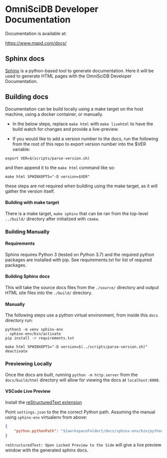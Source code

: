 # OmniSciDB Developer Documentation

Documentation is available at:

https://www.mapd.com/docs/

## Sphinx docs

[Sphinx](http://www.sphinx-doc.org) is a python-based tool to generate documentation. Here it will be used to generate HTML pages with the OmniSciDB Developer Documentation.

## Building docs

Documentation can be build locally using a make target on the host machine, using a docker container, or manually.

* In the below steps, replace `make html` with `make livehtml` to have the build watch for changes and provide a live-preview.

* If you would like to add a version number to the docs, run the following from the root of this repo to export version number into the $VER variable:
```
export VER=$(scripts/parse-version.sh)
```
and then append it to the `make html` command like so:
```
make html SPHINXOPTS="-D version=$VER"
```
these steps are not required when building using the make target, as it will gather the version itself.

#### Building with make target

There is a make target, `make sphinx` that can be ran from the top-level `../build/` directory after initialized with `cmake`.


### Building Manually

#### Requirements

Sphinx requires Python 3 (tested on Python 3.7) and the required python packages are installed with pip. See requirements.txt for list of required packages.

#### Building Sphinx docs

This will take the source docs files from the `./source/` directory and output HTML site files into the `./build/` directory.

#### Manually

The following steps use a python virtual environment, from inside this `docs` directory run:

```
python3 -m venv sphinx-env
. sphinx-env/bin/activate
pip install -r requirements.txt

make html SPHINXOPTS="-D version=$(../scripts/parse-version.sh)"
deactivate
```

### Previewing Locally

Once the docs are built, running `python -m http.server` from the `docs/build/html` directory will
allow for viewing the docs at `localhost:8000`.

#### VSCode Live Preview

Install the [reStructuredText extension](https://github.com/vscode-restructuredtext/vscode-restructuredtext)

Point `settings.json` to the the correct Python path. 
Assuming the manual using `sphinx-env` virtualenv from above:

```json
{
    "python.pythonPath": "${workspaceFolder}/docs/sphinx-env/bin/python"
}
```

`reStructuredText: Open Locked Preview to the Side` will give a live preview window with the generated sphinx docs.
